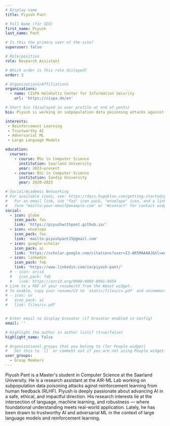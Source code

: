 ```yaml
---
# Display name
title: Piyush Pant

# Full Name (for SEO)
first_name: Piyush
last_name: Pant

# Is this the primary user of the site?
superuser: false

# Role/position
role: Research Assistant

# Which order is this role dislayed?
order: 3

# Organizations/Affiliations
organizations:
  - name: CISPA Helmholtz Center for Information Security
    url: 'https://cispa.de/en'

# Short bio (displayed in user profile at end of posts)
bio: Piyush is working on subpopulation data poisoning attacks against RLHF pipelines. He is broadly interested in trustworthy AI, reinforcement learning and LLMs.

interests:
 - Reinforcement Learning
 - Trustworthy AI
 - Adversarial ML
 - Large Language Models

education:
  courses:
    - course: MSc in Computer Science
      institution: Saarland University
      year: 2023–present
    - course: BSc in Computer Science
      institution: Sandip University
      year: 2020–2023

# Social/Academic Networking
# For available icons, see: https://docs.hugoblox.com/getting-started/page-builder/#icons
#   For an email link, use "fas" icon pack, "envelope" icon, and a link in the
#   form "mailto:your-email@example.com" or "#contact" for contact widget.
social:
  - icon: globe
    icon_pack: fas
    link: 'https://piyushwithpant.github.io/'
  - icon: envelope
    icon_pack: fas
    link: 'mailto:piyushpant15@gmail.com'
  - icon: google-scholar
    icon_pack: ai
    link: 'https://scholar.google.com/citations?user=I3-AR5MAAAAJ&hl=en'
  - icon: linkedin
    icon_pack: fab
    link: 'https://www.linkedin.com/in/piyush-pant/'
  # - icon: orcid
  #   icon_pack: fab
  #   link: https://orcid.org/0000-0003-0991-9454
# Link to a PDF of your resume/CV from the About widget.
# To enable, copy your resume/CV to `static/files/cv.pdf` and uncomment the lines below.
# - icon: cv
#   icon_pack: ai
#   link: files/cv.pdf


# Enter email to display Gravatar (if Gravatar enabled in Config)
email: ''

# Highlight the author in author lists? (true/false)
highlight_name: false

# Organizational groups that you belong to (for People widget)
#   Set this to `[]` or comment out if you are not using People widget.
user_groups:
  - Group Members
---
```


Piyush Pant is a Master's student in Computer Science at the Saarland University. He is a research assistant at the AIR-ML Lab working on subpopulation data poisoning attacks aginst reinforcement learning from human feedback (RLHF). Piyush is deeply passionate about advancing AI in a safe, ethical, and impactful direction. His research interests lie at the intersection of language, machine learning, and robustness — where foundational understanding meets real-world application. Lately, he has been drawn to trustworthy AI and adversarial ML in the context of large language models and reinforcement learning.

